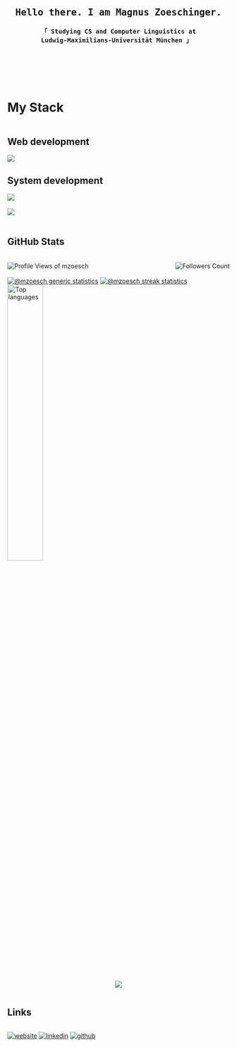 [//]: #https://img.shields.io/badge/-<name>-<color>?style=<style>&logo=<logo>&logoColor=<logoColor>

<br />

<h2 style="display:flex; justify-content:center">
   <samp>
      Hello there. I am Magnus Zoeschinger.
   </samp>
</h2>
<h4 style="display:flex; justify-content:center">
   <samp>
      「 Studying CS and Computer Linguistics at
      <br/>
      <b>
         Ludwig-Maximilians-Universität München
      </b>
      」
   </samp>
</h4>

<br />
<br />
<br />
<br />

<h1>
  My Stack
</h1>

<div style="display:flex; flex-direction:column;">
  <h2>Web development</h2>
  <img src="https://skillicons.dev/icons?i=html,css,js,ts,,react,nextjs,python,fastapi,nginx">
  <h2>System development</h2>
  <img src="https://skillicons.dev/icons?i=blender,unreal,c,cpp,cmake,sqlite,rider,clion,,">
  <br />
  <img src="https://skillicons.dev/icons?i=java,haskell,,,,,,,,">
</div>

<br />

<!-- GitHub stats -->
<div style="display:flex; flex-direction:column;">
  <h2>GitHub Stats</h2>
</div>

<br />

<div style="display: flex; justify-content: space-between">
  <div>
    <img
      alt="Profile Views of mzoesch"
      src="https://komarev.com/ghpvc/?username=mzoesch&label=Profile%20views&style=for-the-badge"
    />
  </div>
  <div>
    <image
      alt="Followers Count"
      src="https://img.shields.io/github/followers/mzoesch?style=for-the-badge"
    >
  </div>
</div>

<br />

<div style="display:flex; gap:5px">
  <a
    href="https://github.com/mzoesch?tab=repositories"
    >
    <img
      src="https://github-readme-stats.vercel.app/api?username=mzoesch&show_icons=true&theme=jolly&hide_border=true&count_private=true"
      alt="@mzoesch generic statistics"
    />
  </a>
  <a
    href="https://github.com/mzoesch"
    >
    <img
      src="https://github-readme-streak-stats.herokuapp.com/?user=mzoesch&show_icons=true&theme=jolly&hide_border=true&count_private=true"
      alt="@mzoesch streak statistics"/>
  </a>
</div>
<div>
  <img
    alt="Top languages"
    src="https://github-readme-stats.vercel.app/api/top-langs?username=mzoesch&show_icons=true&theme=jolly&hide_border=true&count_private=true"
    width="40%"
  >
</div>

<p align="center">
  <img src="https://capsule-render.vercel.app/api?section=footer&type=waving&color=gradient&height=100"/>
</p>

<!-- External links -->
<div style="display:flex; flex-direction:column;">
  <h2>Links</h2>
</div>

[![website](https://img.shields.io/badge/portfolio-000000?style=for-the-badge&logoColor=white&logo=data:image/svg%2bxml;base64,PHN2ZyB4bWxucz0iaHR0cDovL3d3dy53My5vcmcvMjAwMC9zdmciIHZlcnNpb249IjEiIHdpZHRoPSI2MDAiIGhlaWdodD0iNjAwIj48cGF0aCBkPSJNMTI5IDExMWMtNTUgNC05MyA2Ni05MyA3OEwwIDM5OGMtMiA3MCAzNiA5MiA2OSA5MWgxYzc5IDAgODctNTcgMTMwLTEyOGgyMDFjNDMgNzEgNTAgMTI4IDEyOSAxMjhoMWMzMyAxIDcxLTIxIDY5LTkxbC0zNi0yMDljMC0xMi00MC03OC05OC03OGgtMTBjLTYzIDAtOTIgMzUtOTIgNDJIMjM2YzAtNy0yOS00Mi05Mi00MmgtMTV6IiBmaWxsPSIjZmZmIi8+PC9zdmc+)](https://zoeschinger.com/about)
[![linkedin](https://img.shields.io/badge/linkedin-000000?style=for-the-badge&logo=linkedin&logoColor=white)](https://linkedin.com/in/mzoesch)
[![github](https://img.shields.io/badge/gitHub-000000?style=for-the-badge&logo=github&logoColor=white)](https://github.com/mzoesch)

